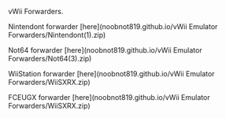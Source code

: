 vWii Forwarders.

Nintendont forwarder [here](noobnot819.github.io/vWii Emulator Forwarders/Nintendont(1).zip)

Not64 forwarder [here](noobnot819.github.io/vWii Emulator Forwarders/Not64(3).zip)

WiiStation forwarder [here](noobnot819.github.io/vWii Emulator Forwarders/WiiSXRX.zip)

FCEUGX forwarder [here](noobnot819.github.io/vWii Emulator Forwarders/WiiSXRX.zip)

